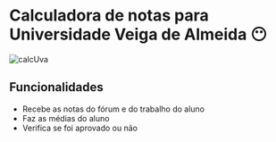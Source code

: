 # Calculadora de notas para Universidade Veiga de Almeida :no_mouth:

![calcUva](https://user-images.githubusercontent.com/10377511/110055985-bc901100-7d3c-11eb-88a2-0f478ef5783e.png)


## Funcionalidades

- Recebe as notas do fórum e do trabalho do aluno
- Faz as médias do aluno
- Verifica se foi aprovado ou não
